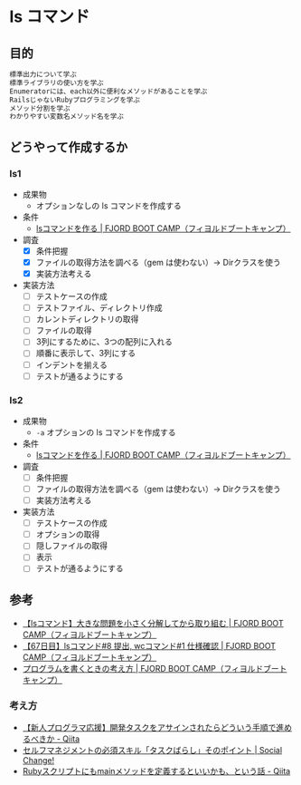 # ls コマンド

## 目的

```ruby
標準出力について学ぶ
標準ライブラリの使い方を学ぶ
Enumeratorには、each以外に便利なメソッドがあることを学ぶ
RailsじゃないRubyプログラミングを学ぶ
メソッド分割を学ぶ
わかりやすい変数名メソッド名を学ぶ
```

## どうやって作成するか

### ls1

- 成果物
  - オプションなしの ls コマンドを作成する
- 条件
  - [lsコマンドを作る | FJORD BOOT CAMP（フィヨルドブートキャンプ）](https://bootcamp.fjord.jp/pages/ls-command#requirements)
- 調査
  - [x] 条件把握
  - [x] ファイルの取得方法を調べる（gem は使わない）→ Dirクラスを使う
  - [x] 実装方法考える
- 実装方法
  - [ ] テストケースの作成
  - [ ] テストファイル、ディレクトリ作成
  - [ ] カレントディレクトリの取得
  - [ ] ファイルの取得
  - [ ] 3列にするために、3つの配列に入れる
  - [ ] 順番に表示して、3列にする
  - [ ] インデントを揃える
  - [ ] テストが通るようにする

### ls2

- 成果物
  - `-a` オプションの ls コマンドを作成する
- 条件
  - [lsコマンドを作る | FJORD BOOT CAMP（フィヨルドブートキャンプ）](https://bootcamp.fjord.jp/pages/ls-command#requirements)
- 調査
  - [ ] 条件把握
  - [ ] ファイルの取得方法を調べる（gem は使わない）→ Dirクラスを使う
  - [ ] 実装方法考える
- 実装方法
  - [ ] テストケースの作成
  - [ ] オプションの取得
  - [ ] 隠しファイルの取得
  - [ ] 表示
  - [ ] テストが通るようにする

## 参考

- [【lsコマンド】大きな問題を小さく分解してから取り組む | FJORD BOOT CAMP（フィヨルドブートキャンプ）](https://bootcamp.fjord.jp/pages/279)
- [【67日目】lsコマンド#8 提出, wcコマンド#1 仕様確認 | FJORD BOOT CAMP（フィヨルドブートキャンプ）](https://bootcamp.fjord.jp/reports/17617)
- [プログラムを書くときの考え方 | FJORD BOOT CAMP（フィヨルドブートキャンプ）](https://bootcamp.fjord.jp/pages/147)

### 考え方

- [【新人プログラマ応援】開発タスクをアサインされたらどういう手順で進めるべきか - Qiita](https://qiita.com/jnchito/items/017487cd882091494298)
- [セルフマネジメントの必須スキル「タスクばらし」そのポイント | Social Change!](https://kuranuki.sonicgarden.jp/2016/07/task-break.html)
- [Rubyスクリプトにもmainメソッドを定義するといいかも、という話 - Qiita](https://qiita.com/jnchito/items/4b4cae54170cc2f4377e)
